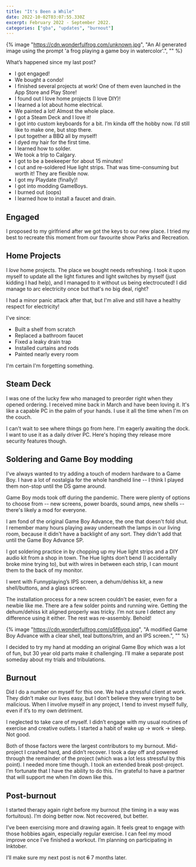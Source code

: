 ```yaml
---
title: "It's Been a While"
date: 2022-10-02T03:07:55.330Z
excerpt: February 2022 - September 2022.
categories: ["gba", "updates", "burnout"]
---
```


{% image "https://cdn.wonderfulfrog.com/unknown.jpg", "An AI generated image using the prompt 'a frog playing a game boy in watercolor'.", "" %}

What’s happened since my last post?

* I got engaged!
* We bought a condo!
* I finished several projects at work! One of them even launched in the App Store and Play Store!
* I found out I love home projects (I love DIY)!
* I learned a lot about home electrical.
* We painted a lot! Almost the whole place.
* I got a Steam Deck and I love it!
* I got into custom keyboards for a bit. I’m kinda off the hobby now. I’d still like to make one, but stop there.
* I put together a BBQ all by myself!
* I dyed my hair for the first time.
* I learned how to solder.
* We took a trip to Calgary.
* I got to be a beekeeper for about 15 minutes!
* I cut and re-soldered Hue light strips. That was time-consuming but worth it! They are flexible now.
* I got my Playdate (finally)!
* I got into modding GameBoys.
* I burned out (oops)
* I learned how to install a faucet and drain.

## Engaged

I proposed to my girlfriend after we got the keys to our new place. I tried my best to recreate this moment from our favourite show Parks and Recreation.

## Home Projects

I *love* home projects. The place we bought needs refreshing. I took it upon myself to update all the light fixtures and light switches by myself (just kidding I had help), and I managed to it without us being electrocuted! I did manage to arc electricity once but that's no big deal, right?

I had a minor panic attack after that, but I'm alive and still have a healthy respect for electricity!

I've since:

* Built a shelf from scratch
* Replaced a bathroom faucet
* Fixed a leaky drain trap
* Installed curtains and rods
* Painted nearly every room

I'm certain I'm forgetting something.

## Steam Deck

I was one of the lucky few who managed to preorder right when they opened ordering. I received mine back in March and have been loving it. It's like a capable PC in the palm of your hands. I use it all the time when I'm on the couch.

I can't wait to see where things go from here. I'm eagerly awaiting the dock. I want to use it as a daily driver PC. Here's hoping they release more security features though.

## Soldering and Game Boy modding

I've always wanted to try adding a touch of modern hardware to a Game Boy. I have a lot of nostalgia for the whole handheld line -- I think I played them non-stop until the DS game around.

Game Boy mods took off during the pandemic. There were plenty of options to choose from -- new screens, power boards, sound amps, new shells -- there's likely a mod for everyone.

I am fond of the original Game Boy Advance, the one that doesn't fold shut. I remember many hours playing away underneath the lamps in our living room, because it didn't have a backlight of any sort. They didn't add that until the Game Boy Advance SP.

I got soldering practice in by chopping up my Hue light strips and a DIY audio kit from a shop in town. The Hue lights don’t bend (I accidentally broke mine trying to), but with wires in between each strip, I can mount them to the back of my monitor.

I went with Funnyplaying’s IPS screen, a dehum/dehiss kit, a new shell/buttons, and a glass screen.

The installation process for a new screen couldn't be easier, even for a newbie like me. There are a few solder points and running wire. Getting the dehum/dehiss kit aligned properly was tricky. I’m not sure I detect any difference using it either. The rest was re-assembly. Behold!

{% image "https://cdn.wonderfulfrog.com/q5f6yoq.jpg", "A modified Game Boy Advance with a clear shell, teal buttons/trim, and an IPS screen.", "" %}

I decided to try my hand at modding an original Game Boy which was a lot of fun, but 30 year old parts make it challenging. I’ll make a separate post someday about my trials and tribulations.

## Burnout

Did I do a number on myself for this one. We had a stressful client at work. They didn’t make our lives easy, but I don’t believe they were trying to be malicious. When I involve myself in any project, I tend to invest myself fully, even if it’s to my own detriment.

I neglected to take care of myself. I didn’t engage with my usual routines of exercise and creative outlets. I started a habit of wake up -> work -> sleep. Not good.

Both of those factors were the largest contributors to my burnout. Mid-project I crashed hard, and didn’t recover. I took a day off and powered through the remainder of the project (which was a lot less stressful by this point). I needed more time though. I took an extended break post-project. I’m fortunate that I have the ability to do this. I’m grateful to have a partner that will support me when I’m down like this.

## Post-burnout

I started therapy again right before my burnout (the timing in a way was fortuitous). I’m doing better now. Not recovered, but better.

I’ve been exercising more and drawing again. It feels great to engage with those hobbies again, especially regular exercise. I can feel my mood improve once I’ve finished a workout. I’m planning on participating in Inktober.

I’ll make sure my next post is not ~~6~~ 7 months later.
